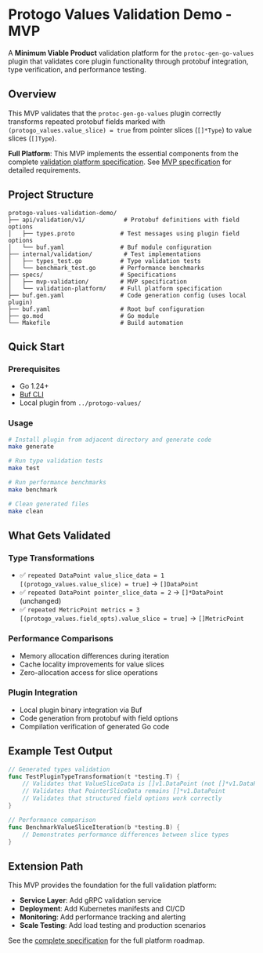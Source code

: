 # Protogo Values Validation Demo - MVP

A **Minimum Viable Product** validation platform for the `protoc-gen-go-values` plugin that validates core plugin functionality through protobuf integration, type verification, and performance testing.

## Overview

This MVP validates that the `protoc-gen-go-values` plugin correctly transforms repeated protobuf fields marked with `(protogo_values.value_slice) = true` from pointer slices (`[]*Type`) to value slices (`[]Type`).

**Full Platform**: This MVP implements the essential components from the complete [validation platform specification](specs/validation-platform/validation-platform.spec.md). See [MVP specification](specs/mvp-validation/mvp-validation.spec.md) for detailed requirements.

## Project Structure

```
protogo-values-validation-demo/
├── api/validation/v1/           # Protobuf definitions with field options
│   ├── types.proto             # Test messages using plugin field options  
│   └── buf.yaml                # Buf module configuration
├── internal/validation/         # Test implementations
│   ├── types_test.go           # Type validation tests
│   └── benchmark_test.go       # Performance benchmarks
├── specs/                      # Specifications
│   ├── mvp-validation/         # MVP specification
│   └── validation-platform/    # Full platform specification  
├── buf.gen.yaml                # Code generation config (uses local plugin)
├── buf.yaml                    # Root buf configuration
├── go.mod                      # Go module
└── Makefile                    # Build automation
```

## Quick Start

### Prerequisites
- Go 1.24+
- [Buf CLI](https://docs.buf.build/installation)
- Local plugin from `../protogo-values/`

### Usage

```bash
# Install plugin from adjacent directory and generate code
make generate

# Run type validation tests  
make test

# Run performance benchmarks
make benchmark

# Clean generated files
make clean
```

## What Gets Validated

### Type Transformations
- ✅ `repeated DataPoint value_slice_data = 1 [(protogo_values.value_slice) = true]` → `[]DataPoint`
- ✅ `repeated DataPoint pointer_slice_data = 2` → `[]*DataPoint` (unchanged)  
- ✅ `repeated MetricPoint metrics = 3 [(protogo_values.field_opts).value_slice = true]` → `[]MetricPoint`

### Performance Comparisons
- Memory allocation differences during iteration
- Cache locality improvements for value slices
- Zero-allocation access for slice operations

### Plugin Integration
- Local plugin binary integration via Buf
- Code generation from protobuf with field options
- Compilation verification of generated Go code

## Example Test Output

```go
// Generated types validation
func TestPluginTypeTransformation(t *testing.T) {
    // Validates that ValueSliceData is []v1.DataPoint (not []*v1.DataPoint)
    // Validates that PointerSliceData remains []*v1.DataPoint  
    // Validates that structured field options work correctly
}

// Performance comparison
func BenchmarkValueSliceIteration(b *testing.B) {
    // Demonstrates performance differences between slice types
}
```

## Extension Path

This MVP provides the foundation for the full validation platform:
- **Service Layer**: Add gRPC validation service
- **Deployment**: Add Kubernetes manifests and CI/CD  
- **Monitoring**: Add performance tracking and alerting
- **Scale Testing**: Add load testing and production scenarios

See the [complete specification](specs/validation-platform/validation-platform.spec.md) for the full platform roadmap.
